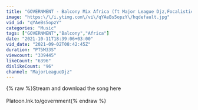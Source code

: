 ```yaml
---
title: "GOVERNMENT - Balcony Mix Africa (ft Major League Djz,Focalistic,Lady Du,LuuDadeejay & Aunty Galeto)"
image: "https:\/\/i.ytimg.com\/vi\/qYAeBs5opzY\/hqdefault.jpg"
vid_id: "qYAeBs5opzY"
categories: "Music"
tags: ["GOVERNMENT","Balcony","Africa"]
date: "2021-10-11T18:39:06+03:00"
vid_date: "2021-09-02T08:42:45Z"
duration: "PT5M33S"
viewcount: "339445"
likeCount: "6396"
dislikeCount: "96"
channel: "MajorLeagueDjz"
---
```

{% raw %}Stream and download the song here<br /><br />Platoon.lnk.to/government{% endraw %}
